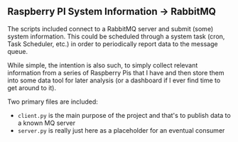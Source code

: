 ## Raspberry PI System Information -> RabbitMQ
The scripts included connect to a RabbitMQ server and submit (some) system information. This could be scheduled through a system task (cron, Task Scheduler, etc.) in order to periodically report data to the message queue.

While simple, the intention is also such, to simply collect relevant information from a series of Raspberry Pis that I have and then store them into some data tool for later analysis (or a dashboard if I ever find time to get around to it).

Two primary files are included:

- `client.py` is the main purpose of the project and that's to publish data to a known MQ server 
- `server.py` is really just here as a placeholder for an eventual consumer